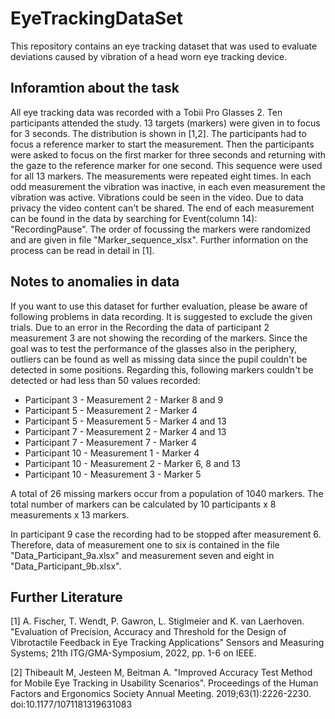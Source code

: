 # EyeTrackingDataSet
This repository contains an eye tracking dataset that was used to evaluate deviations caused by vibration of a head worn eye tracking device. 

## Inforamtion about the task
All eye tracking data was recorded with a Tobii Pro Glasses 2. Ten participants attended the study. 13 targets (markers) were given in to focus for 3 seconds. The distribution is shown in [1,2]. The participants had to focus a reference marker to start the measurement. Then the participants were asked to focus on the first marker for three seconds and returning with the gaze to the reference marker for one second. This sequence were used for all 13 markers.
The measurements were repeated eight times. In each odd measurement the vibration was inactive, in each even measurement the vibration was active. Vibrations could be seen in the video. Due to data privacy the video content can't be shared. The end of each measurement can be found in the data by searching for Event(column 14): "RecordingPause". The order of focussing the markers were randomized and are given in file "Marker_sequence_xlsx". Further information on the process can be read in detail in [1].

## Notes to anomalies in data
If you want to use this dataset for further evaluation, please be aware of following problems in data recording. It is suggested to exclude the given trials.
Due to an error in the Recording the data of participant 2 measurement 3 are not showing the recording of the markers. Since the goal was to test the performance of the glasses also in the periphery, outliers can be found as well as missing data since the pupil couldn't be detected in some positions. Regarding this, following markers couldn't be detected or had less than 50 values recorded:
* Participant 3 - Measurement 2 - Marker 8 and 9
* Participant 5 - Measurement 2 - Marker 4
* Participant 5 - Measurement 5 - Marker 4 and 13
* Participant 7 - Measurement 2 - Marker 4 and 13
* Participant 7 - Measurement 7 - Marker 4
* Participant 10 - Measurement 1 - Marker 4
* Participant 10 - Measurement 2 - Marker 6, 8 and 13
* Participant 10 - Measurement 3 - Marker 5

A total of 26 missing markers occur from a population of 1040 markers. The total number of markers can be calculated by 10 participants x 8 measurements x 13 markers.

In participant 9 case the recording had to be stopped after measurement 6. Therefore, data of measurement one to six is contained in the file "Data_Participant_9a.xlsx" and measurement seven and eight in "Data_Participant_9b.xlsx".  

## Further Literature
[1] A. Fischer, T. Wendt, P. Gawron, L. Stiglmeier and K. van Laerhoven. "Evaluation of Precision, Accuracy and Threshold for the Design of Vibrotactile Feedback in Eye Tracking Applications" Sensors and Measuring Systems; 21th ITG/GMA-Symposium, 2022, pp. 1-6 on IEEE.

[2] Thibeault M, Jesteen M, Beitman A. "Improved Accuracy Test Method for Mobile Eye Tracking in Usability Scenarios". Proceedings of the Human Factors and Ergonomics Society Annual Meeting. 2019;63(1):2226-2230. doi:10.1177/1071181319631083 
